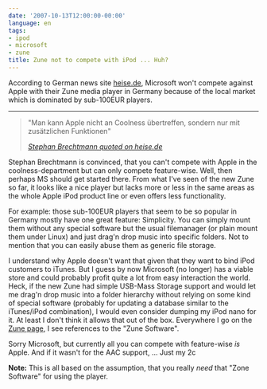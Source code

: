 ```yaml
---
date: '2007-10-13T12:00:00-00:00'
language: en
tags:
- ipod
- microsoft
- zune
title: Zune not to compete with iPod ... Huh?
---
```



According to German news site [heise.de](http://www.heise.de/newsticker/meldung/97339/), Microsoft won't compete against Apple with their Zune media player in Germany because of the local market which is dominated by sub-100EUR players. 

-------------------------------

<blockquote><p>"Man kann Apple nicht an Coolness übertreffen, sondern nur mit zusätzlichen Funktionen"</p><cite><a href="http://www.heise.de/newsticker/meldung/97339/">Stephan Brechtmann quoted on heise.de</a></cite></p></blockquote>

Stephan Brechtmann is convinced, that you can't compete with Apple in the coolness-department but can only compete feature-wise. Well, then perhaps MS should get started there. From what I've seen of the new Zune so far, it looks like a nice player but lacks more or less in the same areas as the whole Apple iPod product line or even offers less functionality. 

For example: those sub-100EUR players that seem to be so popular in Germany mostly have one great feature: Simplicity. You can simply mount them without any special software but the usual filemanager (or plain mount them under Linux) and just drag'n drop music into specific folders. Not to mention that you can easily abuse them as generic file storage.

I understand why Apple doesn't want that given that they want to bind iPod customers to iTunes. But I guess by now Microsoft (no longer) has a viable store and could probably profit quite a lot from easy interaction the world. Heck, if the new Zune had simple USB-Mass Storage support and would let me drag'n drop music into a folder hierarchy without relying on some kind of special software (probably for updating a database similar to the iTunes/iPod combination), I would even consider dumping my iPod nano for it. At least I don't think it allows that out of the box. Everywhere I go on the [Zune page](http://www.zune.net/), I see references to the "Zune Software".

Sorry Microsoft, but currently all you can compete with feature-wise *is* Apple. And if it wasn't for the AAC support, ... Just my 2c

**Note:** This is all based on the assumption, that you really *need* that "Zone Software" for using the player.